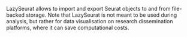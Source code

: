LazySeurat allows to import and export Seurat objects to and from
file-backed storage. Note that LazySeurat is not meant to be used during
analysis, but rather for data visualisation on research dissemination
platforms, where it can save computational costs.
